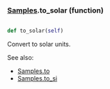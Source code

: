 ### [Samples](Samples.md).to_solar (function)


```py

def to_solar(self)

```



Convert to solar units.

See also:

* [Samples.to](Samples.to.md)
* [Samples.to_si](Samples.to_si.md)

